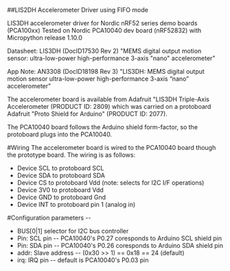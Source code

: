 
##LIS2DH Accelerometer Driver using FIFO mode

LIS3DH accelerometer driver for Nordic nRF52 series demo boards (PCA100xx) 
Tested on Nordic PCA10040 dev board (nRF52832) with Micropython release 1.10.0

Datasheet: LIS3DH (DocID17530 Rev 2) "MEMS digital output motion sensor: ultra-low-power high-performance 3-axis "nano" accelerometer"

App Note:  AN3308 (DocID18198 Rev 3) "LIS3DH: MEMS digital output motion sensor ultra-low-power high-performance 3-axis “nano” accelerometer"

The accelerometer board is available from Adafruit "LIS3DH Triple-Axis Accelerometer (PRODUCT ID: 2809)
which was carried on a protoboard Adafruit "Proto Shield for Arduino" (PRODUCT ID: 2077).

The PCA10040 board follows the Arduino shield form-factor, so the protoboard plugs into the PCA10040.

#Wiring
The accelerometer board is wired to the PCA10040 board though the prototype board.
The wiring is as follows:
* Device SCL to protoboard SCL
* Device SDA to protoboard SDA
* Device CS to protoboard Vdd (note: selects for I2C I/F operations)
* Device 3V0 to protoboard Vdd
* Device GND to protoboard Gnd
* Device INT to protoboard pin 1 (analog in)


#Configuration parameters --
* BUS[0|1] selector for I2C bus controller
* Pin:  SCL pin -- PCA10040's P0.27 coresponds to Arduino SCL shield pin
* Pin:  SDA pin -- PCA10040's P0.26 coresponds to Arduino SDA shield pin
* addr: Slave address -- (0x30 >> 1) == 0x18 == 24 (default)
* irq:  IRQ pin -- default is PCA10040's P0.03 pin
